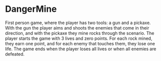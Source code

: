 # DangerMine
First person game, where the player has two tools: a gun and a pickaxe. With the gun the player aims and shoots the enemies that come in their direction, and with the pickaxe they mine rocks through the scenario. The player starts the game with 3 lives and zero points. For each rock mined, they earn one point, and for each enemy that touches them, they lose one life. The game ends when the player loses all lives or when all enemies are defeated.
